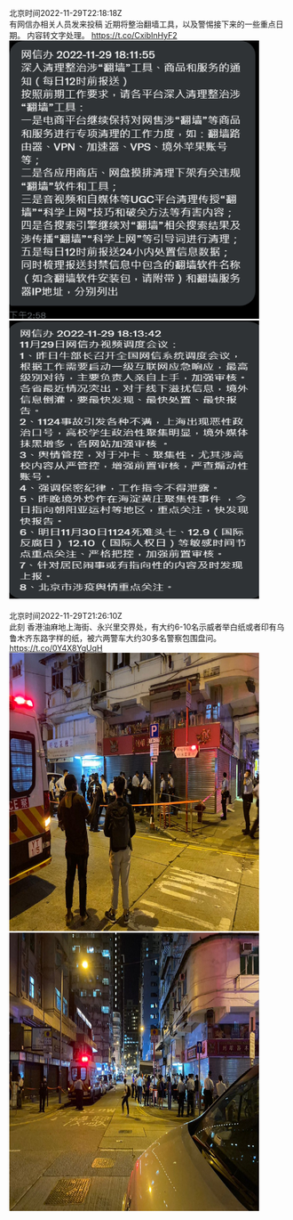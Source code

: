 北京时间2022-11-29T22:18:18Z<br>有网信办相关人员发来投稿
近期将整治翻墙工具，以及警惕接下来的一些重点日期。
内容转文字处理。 https://t.co/CxibInHyF2<br><img src='/temp/image/2022/o-Month-11/1597595811537645570_0.jpg' width='450' height='500'><img src='/temp/image/2022/o-Month-11/1597595811537645570_1.jpg' width='450' height='500'><br><br>北京时间2022-11-29T21:26:10Z<br>此刻 香港油麻地上海街、永兴里交界处，有大约6-10名示威者举白纸或者印有乌鲁木齐东路字样的纸，被六两警车大约30多名警察包围盘问。 https://t.co/0Y4X8YgUqH<br><img src='/temp/image/2022/o-Month-11/1597582693424066560_0.jpg' width='450' height='500'><img src='/temp/image/2022/o-Month-11/1597582693424066560_1.jpg' width='450' height='500'><br><br>
